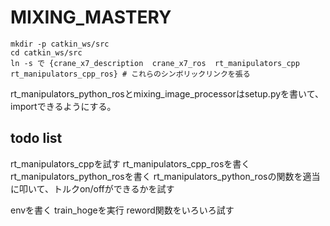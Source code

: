 # MIXING_MASTERY

```
mkdir -p catkin_ws/src
cd catkin_ws/src
ln -s で {crane_x7_description  crane_x7_ros  rt_manipulators_cpp  rt_manipulators_cpp_ros} # これらのシンボリックリンクを張る
```

rt_manipulators_python_rosとmixing_image_processorはsetup.pyを書いて、importできるようにする。

## todo list
rt_manipulators_cppを試す
rt_manipulators_cpp_rosを書く
rt_manipulators_python_rosを書く
rt_manipulators_python_rosの関数を適当に叩いて、トルクon/offができるかを試す

envを書く
train_hogeを実行
reword関数をいろいろ試す
